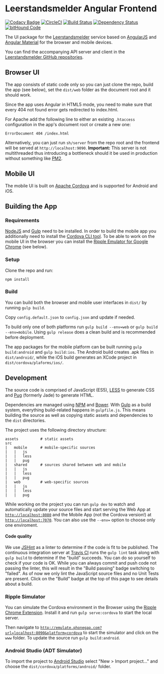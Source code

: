 # Leerstandsmelder Angular Frontend #

[![Codacy Badge](https://api.codacy.com/project/badge/Grade/26b4319a9e8d49c98203abea4d646ef2)](https://www.codacy.com/app/dasantonym/leerstandsmelder-angular-frontend?utm_source=github.com&utm_medium=referral&utm_content=Leerstandsmelder/leerstandsmelder-angular-frontend&utm_campaign=badger)
[![CircleCI](https://circleci.com/gh/Leerstandsmelder/leerstandsmelder-angular-frontend/tree/master.svg?style=svg)](https://circleci.com/gh/Leerstandsmelder/leerstandsmelder-angular-frontend/tree/master) [![Build Status](https://travis-ci.org/Leerstandsmelder/leerstandsmelder-angular-frontend.svg?branch=master)](https://travis-ci.org/Leerstandsmelder/leerstandsmelder-angular-frontend) [![Dependency Status](https://gemnasium.com/Leerstandsmelder/leerstandsmelder-angular-frontend.svg)](https://gemnasium.com/Leerstandsmelder/leerstandsmelder-angular-frontend) [![bitHound Code](https://www.bithound.io/github/Leerstandsmelder/leerstandsmelder-angular-frontend/badges/code.svg)](https://www.bithound.io/github/Leerstandsmelder/leerstandsmelder-angular-frontend)

The UI package for the [Leerstandsmelder](http://lm.htmhell.de) service based on [AngularJS](https://angularjs.org/) and [Angular Material](https://material.angularjs.org) for the browser and mobile devices.

You can find the accompanying API server and client in the [Leerstandsmelder GitHub repositories](https://github.com/Leerstandsmelder).

## Browser UI ##

The app consists of static code only so you can just clone the repo, build the app (see below), set the ``dist/web`` folder as the document root and it should work.

Since the app uses Angular in HTML5 mode, you need to make sure that every 404 not found error gets redirected to index.html.

For Apache add the following line to either an existing ``.htaccess`` configuration in the app's document root or create a new one:

```
ErrorDocument 404 /index.html
```

Alternatively, you can just run ``sh/server`` from the repo root and the frontend will be served at ``http://localhost:9090``. **Important:** This server is not multithreaded thus introducing a bottleneck should it be used in production without something like [PM2](http://pm2.keymetrics.io/).

## Mobile UI ##

The mobile UI is built on [Apache Cordova](https://cordova.apache.org/) and is supported for Android and iOS.

## Building the App ##

### Requirements ###

[NodeJS](https://nodejs.org) and [Gulp](http://gulpjs.com/) need to be installed. In order to build the mobile app you additionally need to install the [Cordova CLI tool](https://cordova.apache.org/#getstarted). To be able to work on the mobile UI in the browser you can install the [Ripple Emulator for Google Chrome](https://chrome.google.com/webstore/detail/ripple-emulator-beta/geelfhphabnejjhdalkjhgipohgpdnoc) (see below).

### Setup ###

Clone the repo and run:

```shell
npm install
```

### Build ###

You can build both the browser and mobile user interfaces in ``dist/`` by running ``gulp build``.

Copy ``config.default.json`` to ``config.json`` and update if needed.

To build only one of both platforms run ``gulp build --env=web`` or ``gulp build --env=mobile``. Using ``gulp release`` does a clean build and is recommended before deployment.

The app packages for the mobile platform can be built running ``gulp build:android`` and ``gulp build:ios``. The Android build creates .apk files in ``dist/android/``, while the iOS build generates an XCode project in ``dist/cordova/plaforms/ios/``.

## Development ##

The source code is comprised of JavaScript (ES5), [LESS](http://lesscss.org/) to generate CSS and [Pug](https://pugjs.org) (formerly Jade) to generate HTML.

Dependencies are managed using [NPM](https://www.npmjs.com/) and [Bower](https://bower.io/). With [Gulp](http://gulpjs.com/) as a build system, everything build-related happens in ``gulpfile.js``. This means building the source as well as copying static assets and dependencies to the ``dist`` directories.

The project uses the following directory structure:

```
assets          # static assets
src
|   mobile      # mobile-specific sources
|   |   js
|   |   less
|   |   pug
|   shared      # sources shared between web and mobile
|   |   js
|   |   less
|   |   pug
|   web         # web-specific sources
|   |   js
|   |   less
|   |   pug   
```

While working on the project you can run ``gulp dev`` to watch and automatically update your source files and start serving the Web App at [``http://localhost:8080``](http://localhost:8080) and the Mobile App (not the Cordova version!) at [``http://localhost:7070``](http://localhost:7070). You can also use the ``--env=`` option to choose only one enviroment.

#### Code quality ####

We use [JSHint](http://jshint.com/) as a linter to determine if the code is fit to be published. The continuous integration server at [Travis CI](https://travis-ci.org/) runs the ``gulp lint`` task along with ``gulp build`` to determine if the "build" succeeds. You can do so yourself to check if your code is OK. While you can always commit and push code not passing the linter, this will result in the "Build passing" badge switching to "failed". As of now we only lint the JavaScript source files and no Unit Tests are present. Click on the "Build" badge at the top of this page to see details about a build.

### Ripple Simulator ###

You can simulate the Cordova environment in the Browser using the [Ripple Chrome Extension](https://chrome.google.com/webstore/detail/ripple-emulator-beta/geelfhphabnejjhdalkjhgipohgpdnoc). Install it and run ``gulp serve:cordova`` to start the local server.

Then navigate to [``http://emulate.phonegap.com?url=localhost:8090&platform=cordova``](http://emulate.phonegap.com?url=localhost:8090&platform=cordova) to start the simulator and click on the ``www`` folder. To update the source run ``gulp build:android``.

### Android Studio (ADT Simulator) ###

To import the project to [Android Studio](https://developer.android.com/studio/index.html) select "New > Import project..." and choose the ``dist/cordova/platforms/android/`` folder.
